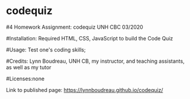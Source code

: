 # codequiz

#4 Homework Assignment: codequiz
UNH CBC 03/2020

#Installation: Required HTML, CSS, JavaScript to build the Code Quiz

#Usage: Test one's coding skills;

#Credits: Lynn Boudreau, UNH CB, my instructor, and teaching assistants, as well as my tutor

#Licenses:none

Link to published page: https://lynnboudreau.github.io/codequiz/
